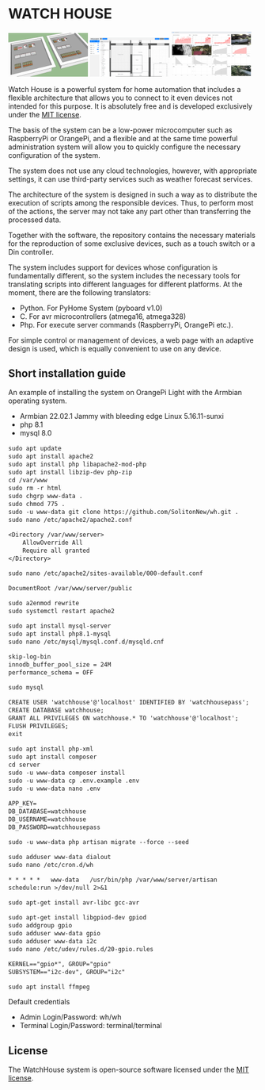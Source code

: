 # WATCH HOUSE

<p>
<img src="docs/images/img_1.png" width="32%">
<img src="docs/images/img_2.png" width="32%">
<img src="docs/images/img_3.png" width="32%"
</p>

Watch House is a powerful system for home automation that includes a 
flexible architecture that allows you to connect to it even devices 
not intended for this purpose. It is absolutely free and is developed 
exclusively under the [MIT license](https://opensource.org/licenses/MIT).

The basis of the system can be a low-power microcomputer such as 
RaspberryPi or OrangePi, and a flexible and at the same time powerful 
administration system will allow you to quickly configure the necessary 
configuration of the system.

The system does not use any cloud technologies, however, with 
appropriate settings, it can use third-party services such as weather 
forecast services.

The architecture of the system is designed in such a way as to 
distribute the execution of scripts among the responsible devices. 
Thus, to perform most of the actions, the server may not take any 
part other than transferring the processed data.

Together with the software, the repository contains the necessary 
materials for the reproduction of some exclusive devices, such as a 
touch switch or a Din controller.

The system includes support for devices whose configuration is 
fundamentally different, so the system includes the necessary tools 
for translating scripts into different languages for different 
platforms. At the moment, there are the following translators:
- Python. For PyHome System (pyboard v1.0)
- C. For avr microcontrollers (atmega16, atmega328)
- Php. For execute server commands (RaspberryPi, OrangePi etc.).

For simple control or management of devices, a web page with an 
adaptive design is used, which is equally convenient to use on any 
device.

## Short installation guide

An example of installing the system on OrangePi Light with the Armbian operating system.
- Armbian 22.02.1 Jammy with bleeding edge Linux 5.16.11-sunxi
- php 8.1
- mysql 8.0

```
sudo apt update
sudo apt install apache2
sudo apt install php libapache2-mod-php
sudo apt install libzip-dev php-zip
cd /var/www
sudo rm -r html
sudo chgrp www-data .
sudo chmod 775 .
sudo -u www-data git clone https://github.com/SolitonNew/wh.git .
sudo nano /etc/apache2/apache2.conf
```
```
<Directory /var/www/server>
	AllowOverride All
	Require all granted
</Directory>
```
```
sudo nano /etc/apache2/sites-available/000-default.conf
```
```
DocumentRoot /var/www/server/public
```
```
sudo a2enmod rewrite
sudo systemctl restart apache2
```
```
sudo apt install mysql-server
sudo apt install php8.1-mysql
sudo nano /etc/mysql/mysql.conf.d/mysqld.cnf
```
```
skip-log-bin
innodb_buffer_pool_size = 24M
performance_schema = OFF
```
```
sudo mysql
```
```
CREATE USER 'watchhouse'@'localhost' IDENTIFIED BY 'watchhousepass';
CREATE DATABASE watchhouse;
GRANT ALL PRIVILEGES ON watchhouse.* TO 'watchhouse'@'localhost';
FLUSH PRIVILEGES;
exit
```
```
sudo apt install php-xml
sudo apt install composer
cd server
sudo -u www-data composer install
sudo -u www-data cp .env.example .env
sudo -u www-data nano .env
```
```
APP_KEY=
DB_DATABASE=watchhouse
DB_USERNAME=watchhouse
DB_PASSWORD=watchhousepass
```
```
sudo -u www-data php artisan migrate --force --seed
```
```
sudo adduser www-data dialout
sudo nano /etc/cron.d/wh
```
```
* * * * *   www-data   /usr/bin/php /var/www/server/artisan schedule:run >/dev/null 2>&1
```
```
sudo apt-get install avr-libc gcc-avr
```
```
sudo apt-get install libgpiod-dev gpiod
sudo addgroup gpio
sudo adduser www-data gpio
sudo adduser www-data i2c
sudo nano /etc/udev/rules.d/20-gpio.rules
```
```
KERNEL=="gpio*", GROUP="gpio"
SUBSYSTEM=="i2c-dev", GROUP="i2c"
```
```
sudo apt install ffmpeg
```
Default credentials
- Admin Login/Password: wh/wh
- Terminal Login/Password: terminal/terminal

## License

The WatchHouse system is open-source software licensed under the [MIT license](https://opensource.org/licenses/MIT).
